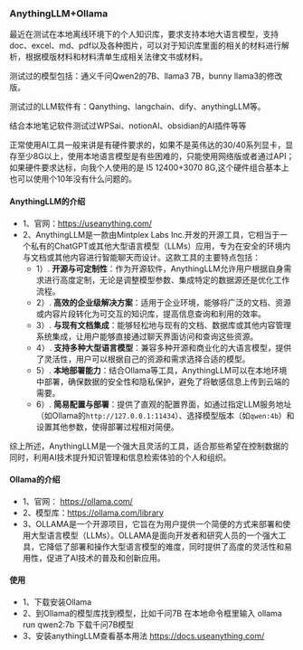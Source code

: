 ### AnythingLLM+Ollama

最近在测试在本地离线环境下的个人知识库，要求支持本地大语言模型，支持doc、excel、md、pdf以及各种图片，可以对于知识库里面的相关的材料进行解析，根据模版材料和材料清单生成相关法律文书或材料。

测试过的模型包括：通义千问Qwen2的7B、llama3 7B，bunny llama3的修改版。

测试过的LLM软件有：Qanything、langchain、dify、anythingLLM等。

结合本地笔记软件测试过WPSai、notionAI、obsidian的AI插件等等

正常使用AI工具一般来讲是有硬件要求的，如果不是英伟达的30/40系列显卡，显存至少8G以上，使用本地语言模型是有些困难的，只能使用网络版或者通过API；如果硬件要求达标，向我个人使用的是 I5 12400+3070 8G,这个硬件组合基本上也可以使用个10年没有什么问题的。

#### AnythingLLM的介绍

- 1、官网：https://useanything.com/
- 2、AnythingLLM是一款由Mintplex Labs Inc.开发的开源工具，它相当于一个私有的ChatGPT或其他大型语言模型（LLMs）应用，专为在安全的环境内与文档或其他内容进行智能聊天而设计。这款工具的主要特点包括：
    - 1）. **开源与可定制性**：作为开源软件，AnythingLLM允许用户根据自身需求进行高度定制，无论是调整模型参数、集成特定的数据源还是优化工作流程。
    - 2）. **高效的企业级解决方案**：适用于企业环境，能够将广泛的文档、资源或内容片段转化为可交互的知识库，提高信息查询和利用的效率。
    - 3）. **与现有文档集成**：能够轻松地与现有的文档、数据库或其他内容管理系统集成，让用户能够直接通过聊天界面访问和查询这些资源。
    - 4）. **支持多种大型语言模型**：兼容多种开源和商业化的大语言模型，提供了灵活性，用户可以根据自己的资源和需求选择合适的模型。
    - 5）. **本地部署能力**：结合Ollama等工具，AnythingLLM可以在本地环境中部署，确保数据的安全性和隐私保护，避免了将敏感信息上传到云端的需要。
    - 6）. **简易配置与部署**：提供了直观的配置界面，如通过指定LLM服务地址（如Ollama的`http://127.0.0.1:11434`）、选择模型版本（如`qwen:4b`）和设置其他参数，使得部署过程相对简便。

综上所述，AnythingLLM是一个强大且灵活的工具，适合那些希望在控制数据的同时，利用AI技术提升知识管理和信息检索体验的个人和组织。

#### Ollama的介绍

- 1、官网： https://ollama.com/
- 2、模型库：https://ollama.com/library
- 3、OLLAMA是一个开源项目，它旨在为用户提供一个简便的方式来部署和使用大型语言模型（LLMs）。OLLAMA是面向开发者和研究人员的一个强大工具，它降低了部署和操作大型语言模型的难度，同时提供了高度的灵活性和易用性，促进了AI技术的普及和创新应用。

#### 使用

- 1、下载安装Ollama
- 2、到Ollama的模型库找到模型，比如千问7B 在本地命令框里输入 ollama run qwen2:7b 下载千问7B模型
- 3、安装anythingLLM查看基本用法 https://docs.useanything.com/
 
